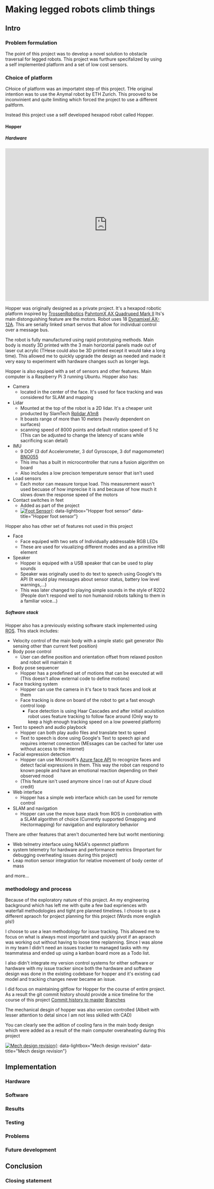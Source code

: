 # Making legged robots climb things

## Intro

### Problem formulation

The point of this project was to develop a novel solution to obstacle traversal for legged robots. This project was furthure specifalized by using a self implemented platform and a set of low cost sensors.

### Choice of platform

CHoice of platform was an importatnt step of this project. THe original intention was to use the Anymal robot by ETH Zurich. This prooved to be inconvinient and quite limiting which forced the project to use a different paltform.

Instead this project use a self developed hexapod robot called Hopper.

#### Hopper

##### Hardware

<iframe src="https://myhub.autodesk360.com/ue280e3f5/shares/public/SHabee1QT1a327cf2b7a5bb708b659591a23?mode=embed" width="640" height="480" allowfullscreen="true" webkitallowfullscreen="true" mozallowfullscreen="true"  frameborder="0"></iframe>  

Hopper was originally designed as a private project. It's a hexapod robotic platform inspired by [TrossenRobotics](http://www.trossenrobotics.com/) [PahntomX AX Quadruped Mark II](http://www.trossenrobotics.com/p/PhantomX-AX-12-Quadruped.aspx) Its's main distonguishing feature are the motors. Robot uses 18 [Dynamixel AX-12A](http://www.robotis.us/ax-12a/). This are serially linked smart servos that allow for individual control over a message bus.  

The robot is fully manufactured using rapid prototyping methods. Main body is mostly 3D printed with the 3 main horizontal panels made out of laser cut acrylic (THese could also be 3D printed except it would take a long time). This allowed me to quickly upgrade the design as needed and made it very easy to experiment with hardware changes such as longer legs.  

Hopper is also equiped with a set of sensors and other features. Main computer is a Raspberry Pi 3 running Ubuntu.
Hopper also has:

* Camera
  * located in the center of the face. It's used for face tracking and was considered for SLAM and mapping
* Lidar
  * Mounted at the top of the robot is a 2D lidar. It's a cheaper unit producted by SlamTech [Rplidar A1m8](http://www.slamtec.com/en/lidar/a1)
  * It boasts range of more than 10 meters (heavily dependent on surfaces)
  * scanning speed of 8000 points and default rotation speed of 5 hz (This can be adjusted to change the latency of scans while sacrificing scan detail)
* IMU
  * 9 DOF (3 dof Accelerometer, 3 dof Gyroscope, 3 dof magomometer) [BNO055](https://www.bosch-sensortec.com/bst/products/all_products/bno055)
  * This imu has a built in microcontroller that runs a fusion algorithm on board
  * Also includes a low precison temperature sensor that isn't used
* Load sensors
  * Each motor can measure torque load. This measurement wasn't used becuase of how imprecise it is and because of how much it slows down the response speed of the motors
* Contact switches in feet
  * Added as part of the project
  * [![Foot Sensor]({{site.url}}/images/Robotics/HopperMasters/FootSensor.JPG)]({{site.url}}/images/Robotics/HopperMasters/FootSensor.JPG){: data-lightbox="Hopper foot sensor" data-title="Hopper foot sensor"}

Hopper also has other set of features not used in this project

* Face
  * Face equiped with two sets of Individually addressable RGB LEDs
  * These are used for visualizing different modes and as a primitive HRI element
* Speaker
  * Hopper is equiped with a USB speaker that can be used to play sounds
  * Speaker was originally used to do text to speech using Google's tts API (It would play messages about sensor status, battery low level warnings,...)
  * This was later changed to playing simple sounds in the style of R2D2 (People don't respond well to non humanoid robots talking to them in a familiar voice...)

##### Software stack

Hopper also has a previously existing software stack implemented using [ROS](https://www.ros.org/). This stack includes:

* Velocity control of the main body with a simple static gait generator (No sensing other than current feet position)
* Body pose control
  * User can define position and orientation offset from relaxed positon and robot will maintain it
* Body pose sequencer
  * Hopper has a predefined set of motions that can be executed at will (This doesn't allow external code to define motions)
* Face tracking system
  * Hopper can use the camera in it's face to track faces and look at them
  * Face tracking is done on board of the robot to get a fast enough control loop
    * Face detection is using Haar Cascades and after initiall acuisition robot uses feature tracking to follow face around (Only way to keep a high enough tracking speed on a low powered platform)
* Text to speech and audio playbock
  * Hopper can both play audio files and translate text to speed
  * Text to speech is done using Google's Text to speech api and requires internet connection (MEssages can be cached for later use without access to the internet)
* Facial expression detection
  * Hopper can use Microsoft's [Azure face API](https://azure.microsoft.com/en-gb/services/cognitive-services/face/) to recognize faces and detect facial expressions in them. This way the robot can respond to known people and have an emotional reaction depending on their observed mood
  * (This feature isn't used anymore since I ran out of Azure cloud credit)
* Web interface
  * Hopper has a simple web interface which can be used for remote control
* SLAM and navigation
  * Hopper can use the move base stack from ROS in combination with a SLAM algorithm of choice (Currently supported Gmapping and Hectormapping) for navigation and exploratory behavior


There are other features that aren't documented here but worht mentioning:

* Web telmetry interface using NASA's openmct platform
* system telemetry for hardware and performance metrics (Important for debugging overheating issues during this project)
* Leap motion sensor integration for relative movement of body center of mass

and more...


### methodology and process

Because of the exploratory nature of this project. An my engineering background which has left me with quite a few bad expriences with waterfall methodologies and tight pre planned timelines. I choose to use a different apraoch for project planning for this project (Words more english pls!)

I choose to use a lean methodology for issue tracking. This allowed me to focus on what is always most importatnt and quickly pivot if an apraoch was working out without having to loose time replanning. Since I was alone in my team I didn't need an issues tracker to managed tasks with my teammatesa and ended up using a kanban board more as a Todo list. 

I also didn't integrate my version control systems for either software or hardware with my issue tracker since both the hardware and software design was done in the existing codebase for hopper and it's existing cad model and tracking changes never became an issue. 

I did focus on maintaining gitflow for Hopper for the course of entire project. As a result the git commit history should provide a nice timeline for the course of this project [Commit history to master](https://github.com/dmweis/Hopper_ROS/commits/master) [Branches](https://github.com/dmweis/Hopper_ROS/branches)

The mechanical desgin of hopper was also version controlled (Albeit with lesser attention to detal since I am not less skilled with CAD)

You can clearly see the adition of cooling fans in the main body design which were added as a result of the main computer overaheating during this project 

[![Mech design revision]({{site.url}}/images/Robotics/HopperMasters/HopperRevisionHistory.png)]({{site.url}}/images/Robotics/HopperMasters/HopperRevisionHistory.png){: data-lightbox="Mech design revision" data-title="Mech design revision"}

## Implementation

### Hardware

### Software

### Results


### Testing


### Problems

### Future development


## Conclusion

### Closing statement
